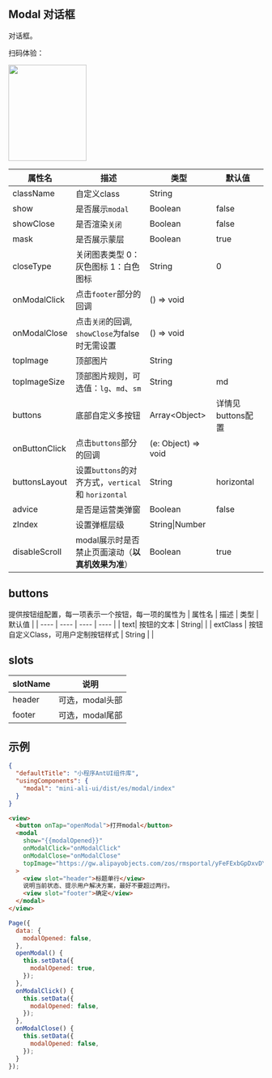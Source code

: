 ## Modal 对话框

对话框。

扫码体验：

<img src="https://gw.alipayobjects.com/zos/rmsportal/heaiwgCysVcdCUYmUjri.jpeg" width="154" height="190" />

| 属性名 | 描述 | 类型 | 默认值 |
| ---- | ---- | ---- | ---- |
| className| 自定义class | String| |
| show | 是否展示`modal` | Boolean | false |
| showClose | 是否渲染`关闭` | Boolean | false |
| mask | 是否展示蒙层 | Boolean | true |
| closeType | 关闭图表类型 0：灰色图标 1：白色图标 | String | 0 |
| onModalClick | 点击`footer`部分的回调 | () => void |  |
| onModalClose | 点击`关闭`的回调, `showClose`为false时无需设置  | () => void |  |
| topImage | 顶部图片 | String |  |
| topImageSize | 顶部图片规则，可选值：`lg`、`md`、`sm`  | String | md |
| buttons| 底部自定义多按钮 | Array\<Object\> | 详情见buttons配置 |
| onButtonClick| 点击`buttons`部分的回调 | (e: Object) => void|  |
| buttonsLayout| 设置`buttons`的对齐方式，`vertical`和 `horizontal` | String | horizontal |
| advice| 是否是运营类弹窗 | Boolean | false |
| zIndex | 设置弹框层级 | String\|Number |  |
| disableScroll | modal展示时是否禁止页面滚动（**以真机效果为准**） | Boolean | true | false |

## buttons
提供按钮组配置，每一项表示一个按钮，每一项的属性为
| 属性名 | 描述 | 类型 | 默认值 |
| ---- | ---- | ---- | ---- |
| text| 按钮的文本 | String| |
| extClass | 按钮自定义Class，可用户定制按钮样式 | String |  |

## slots

| slotName | 说明 |
| ---- | ---- |
| header | 可选，modal头部 |
| footer | 可选，modal尾部 |


## 示例

```json
{
  "defaultTitle": "小程序AntUI组件库",
  "usingComponents": {
    "modal": "mini-ali-ui/dist/es/modal/index"
  }
}
```

```html
<view>
  <button onTap="openModal">打开modal</button>
  <modal
    show="{{modalOpened}}"
    onModalClick="onModalClick"
    onModalClose="onModalClose"
    topImage="https://gw.alipayobjects.com/zos/rmsportal/yFeFExbGpDxvDYnKHcrs.png"
  >
    <view slot="header">标题单行</view>
    说明当前状态、提示用户解决方案，最好不要超过两行。
    <view slot="footer">确定</view>
  </modal>
</view>
```

```javascript
Page({
  data: {
    modalOpened: false,
  },
  openModal() {
    this.setData({
      modalOpened: true,
    });
  },
  onModalClick() {
    this.setData({
      modalOpened: false,
    });
  },
  onModalClose() {
    this.setData({
      modalOpened: false,
    });
  }
});
```
